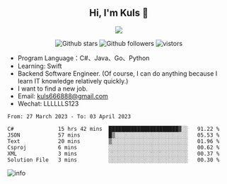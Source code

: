<h2 align="center"> Hi, I'm Kuls 👋 </h2>
<p align="center">
    <p align="center">
        <img src=" https://avatars.githubusercontent.com/u/42165104?s=460&u=5c7fbf0bce7d4b38a15a44676e6f64b529e47598&v=4"/>
    </p>
    <p align="center">
      <img src="https://img.shields.io/github/stars/hellokuls?style=social" alt="Github stars" />
      <img src="https://img.shields.io/github/followers/hellokuls?style=social" alt="Github followers" />
      <img src="https://visitor-badge.glitch.me/badge?page_id=hellokuls.readme" alt="vistors" />
    </p>
</p>

- Program Language：C#、Java、Go、Python
- Learning: Swift
- Backend Software Engineer. (Of course, I can do anything because I learn IT knowledge relatively quickly.)
- I want to find a new job.
- Email: kuls666888@gmail.com
- Wechat: LLLLLLS123

<!--START_SECTION:waka-->

```text
From: 27 March 2023 - To: 03 April 2023

C#              15 hrs 42 mins  ██████████████████████▓░░   91.22 %
JSON            57 mins         █▒░░░░░░░░░░░░░░░░░░░░░░░   05.53 %
Text            20 mins         ▒░░░░░░░░░░░░░░░░░░░░░░░░   01.96 %
Csproj          6 mins          ░░░░░░░░░░░░░░░░░░░░░░░░░   00.62 %
XML             3 mins          ░░░░░░░░░░░░░░░░░░░░░░░░░   00.37 %
Solution File   3 mins          ░░░░░░░░░░░░░░░░░░░░░░░░░   00.30 %
```

<!--END_SECTION:waka-->

![info](https://github-readme-stats.vercel.app/api?username=hellokuls&show_icons=true&count_private=true&hide=prs&theme=default_repocard)


